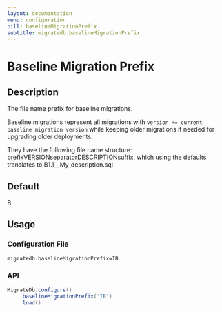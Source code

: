 ```yaml
---
layout: documentation
menu: configuration
pill: baselineMigrationPrefix
subtitle: migratedb.baselineMigrationPrefix
---
```


# Baseline Migration Prefix

## Description

The file name prefix for baseline migrations.

Baseline migrations represent all migrations with `version <= current baseline migration version` while keeping older
migrations if needed for upgrading older deployments.

They have the following file name structure: prefixVERSIONseparatorDESCRIPTIONsuffix, which using the defaults
translates to B1.1__My_description.sql

## Default

B

## Usage


### Configuration File

```properties
migratedb.baselineMigrationPrefix=IB
```

### API

```java
MigrateDb.configure()
    .baselineMigrationPrefix("IB")
    .load()
```

